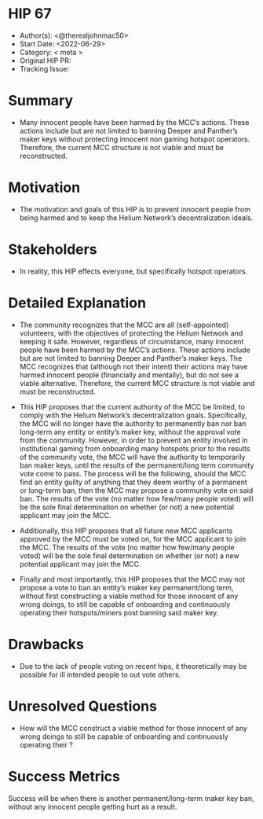 





 
   
  









  












 




  











# HIP 67

- Author(s): <@therealjohnmac50>
- Start Date: <2022-06-29>
- Category: < meta >
- Original HIP PR: <!-- leave this empty; maintainer will fill in ID of this pull request -->
- Tracking Issue: <!-- leave this empty; maintainer will create a discussion issue -->

# Summary
[summary]: #summary

- Many innocent people have been harmed by the MCC’s actions. These actions include but are not limited to banning Deeper and Panther’s maker keys without protecting innocent non gaming hotspot operators. Therefore, the current MCC structure is not viable and must be reconstructed. 

# Motivation
[motivation]: #motivation

 - The motivation and goals of this HIP is to prevent innocent people from being harmed and to keep the Helium Network’s decentralization ideals.

# Stakeholders
[stakeholders]: #stakeholders

 - In reality, this HIP effects everyone, but specifically hotspot operators. 

# Detailed Explanation
[detailed-explanation]: #detailed-explanation

 - The community recognizes that the MCC are all (self-appointed) volunteers, with the objectives of protecting the Helium Network and keeping it safe.  However, regardless of circumstance, many innocent people have been harmed by the MCC’s actions. These actions include but are not limited to banning Deeper and Panther’s maker keys. The MCC recognizes that (although not their intent) their actions may have harmed innocent people (financially and mentally), but do not see a viable alternative. Therefore, the current MCC structure is not viable and must be reconstructed. 

 - This HIP proposes that the current authority of the MCC be limited, to comply with the Helium Network’s decentralization goals. Specifically, the MCC will no longer have the authority to permanently ban nor ban long-term any entity or entity’s maker key, without the approval vote from the community. However, in order to prevent an entity involved in institutional gaming from onboarding many hotspots prior to the results of the community vote, the MCC will have the authority to temporarily ban maker keys, until the results of the permanent/long term community vote come to pass. The process will be the following, should the MCC find an entity guilty of anything that they deem worthy of a permanent or long-term ban, then the MCC may propose a community vote on said ban. The results of the vote (no matter how few/many people voted) will be the sole final determination on whether (or not) a new potential applicant may join the MCC.

 - Additionally, this HIP proposes that all future new MCC applicants approved by the MCC must be voted on, for the MCC applicant to join the MCC. The results of the vote (no matter how few/many people voted) will be the sole final determination on whether (or not) a new potential applicant may join the MCC. 

 - Finally and most importantly, this HIP proposes that the MCC may not propose a vote to ban an entity’s maker key permanent/long term, without first constructing a viable method for those innocent of any wrong doings, to still be capable of onboarding and continuously operating their hotspots/miners post banning said maker key.

# Drawbacks
[drawbacks]: #drawbacks

 - Due to the lack of people voting on recent hips, it theoretically may be possible for ill intended people to out vote others.


# Unresolved Questions
[unresolved]: #unresolved-questions

- How will the MCC construct a viable method for those innocent of any wrong doings to still be capable of onboarding and continuously operating their ? 


# Success Metrics
[success-metrics]: #success-metrics

Success will be when there is another permanent/long-term maker key ban, without any innocent people getting hurt as a result.








